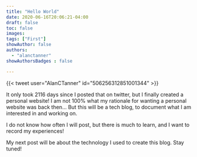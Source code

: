 ```yaml
---
title: "Hello World"
date: 2020-06-16T20:06:21-04:00
draft: false
toc: false
images:
tags: ["First"]
showAuthor: false
authors:
  - "alanctanner"
showAuthorsBadges : false 

---
```

{{< tweet user="AlanCTanner" id="506256312851001344" >}}

It only took 2116 days since I posted that on twitter, but I finally created a personal website! I am not 100% what my rationale for wanting a personal website was back then... But this will be a tech blog, to document what I am interested in and working on. 

I do not know how often I will post, but there is much to learn, and I want to record my experiences! 

My next post will be about the technology I used to create this blog. Stay tuned! 



